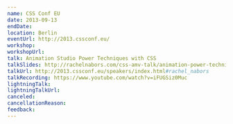 ```yaml
---
name: CSS Conf EU
date: 2013-09-13
endDate:
location: Berlin
eventUrl: http://2013.cssconf.eu/
workshop:
workshopUrl:
talk: Animation Studio Power Techniques with CSS
talkSlides: http://rachelnabors.com/css-amv-talk/animation-power-techniques.html
talkUrl: http://2013.cssconf.eu/speakers/index.html#rachel_nabors
talkRecording: https://www.youtube.com/watch?v=iFUGSiz0Muc
lightningTalk:
lightningTalkUrl:
canceled:
cancellationReason:
feedback:
---
```

